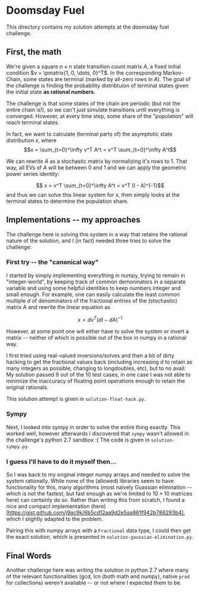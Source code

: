 # Doomsday Fuel

This directory contains my solution attempts at the doomsday fuel challenge.

## First, the math

We're given a square $n \times n$ state transition count matrix $A$, a fixed initial condition $v = \pmatrix{1, 0, \dots, 0}^T$. In the corresponding Markov-Chain, some states are terminal (marked by all-zero rows in $A$).
The goal of the challenge is finding the probability distribtuion of terminal states given the initial state **as rational numbers**.

The challenge is that some states of the chain are periodic (but not the entire chain is!), so we can't just simulate transitions until everything is converged. However, at every time step, some share of the "population" will reach terminal states.

In fact, we want to calculate (terminal parts of) the asymptotic state distribution $x$, where
$$x = \sum_{t=0}^\infty  v^T A^t = v^T \sum_{t=0}^\infty A^t$$

We can rewrite $A$ as a stochastic matrix by normalizing it's rows to 1. That way, all EVs of $A$ will be between 0 and 1 and we can apply the geometric power series identity:

$$ x = v^T \sum_{t=0}^\infty A^t = v^T (I - A)^{-1}$$ and thus we can solve this linear system for $x$, then simply looks at the terminal states to determine the population share.

## Implementations -- my approaches

The challenge here is solving this system in a way that retains the rational nature of the solution, and I (in fact) needed three tries to solve the challenge:

### First try -- the "canonical way"
I started by simply implementing everything in numpy, trying to remain in "integer-world", by keeping track of common demoninators in a separate variable and using some helpful identities to keep numbers integer and small enough. For example, one can easily calculate the least common multiple $d$ of denominators of the fractional entries of the (stochastic) matrix A and rewrite the linear equation as

$$x = dv^T(dI - dA)^{-1}$$

However, at some point one will either have to solve the system or invert a matrix -- neither of which is possible out of the box in numpy in a rational way.

I first tried using real-valued inversions/solves and then a bit of dirty hacking to get the fractional values back (including increasing d to retain as many integers as possible, changing to longdoubles, etc), but to no avail:
My solution passed 9 out of the 10 test cases, in one case I was not able to minimize the inaccuracy of floating point operations enough to retain the original rationals.

This solution attempt is given in `solution-float-hack.py`.

### Sympy

Next, I looked into sympy in order to solve the entire thing exactly. This worked well, however afterwards I discovered that `sympy` wasn't allowed in the challenge's python 2.7 sandbox :(
The code is given in `solution-sympy.py`.

### I guess I'll have to do it myself then...

So I was back to my original integer numpy arrays and needed to solve the system rationally. While none of the (allowed) libraries seem to have functionality for this, many algorithms (most naïvely Guassian elimination -- which is not the fastest, but fast enough as we're limited to $10\times 10$ matrices here) can certainly do so. Rather than writing this from scratch, I found a nice and compact implementation (here)[https://gist.github.com/j9ac9k/6b5cd12aa9d2e5aa861f942b786293b4], which I slightly adapted to the problem.

Pairing this with numpy arrays with a `Fractional` data type, I could then get the exact solution, which is presented in `solution-gaussian-elimination.py`.

## Final Words
Another challenge here was writing the solution in python 2.7 where many of the relevant functionalities (gcd, lcn (both math and numpy), native `prod` for collections) weren't available -- or not where I expected them to be.